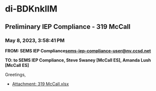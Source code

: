 # di-BDKnklIM
## Preliminary IEP Compliance - 319 McCall
### May 8, 2023, 3:58:41 PM
**FROM: SEMS IEP Compliance<sems-iep-compliance-user@nv.ccsd.net>**

**TO: to SEMS IEP Compliance, Steve Swaney [McCall ES], Amanda Lush [McCall ES]**


Greetings, 





* [Attachment: 319 McCall.xlsx](di-BDKnklIM-attachment-1.xlsx)
